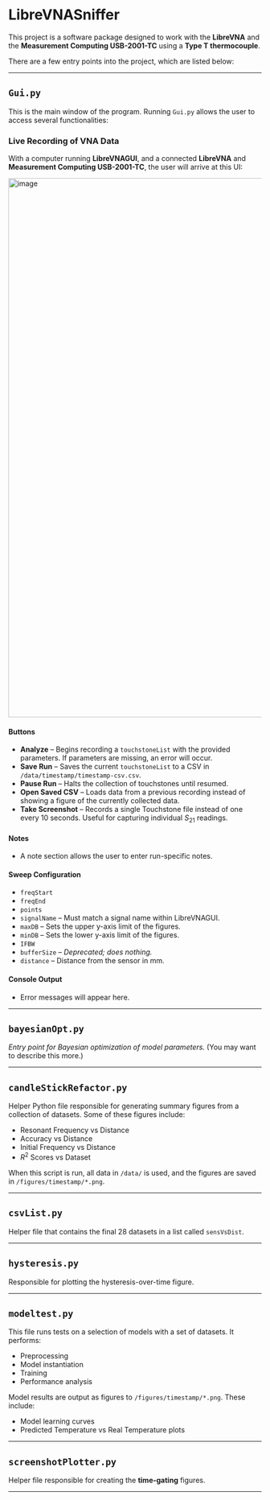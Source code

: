 

# LibreVNASniffer

This project is a software package designed to work with the **LibreVNA** and the **Measurement Computing USB-2001-TC** using a **Type T thermocouple**.

There are a few entry points into the project, which are listed below:

---

## `Gui.py`

This is the main window of the program. Running `Gui.py` allows the user to access several functionalities:

### Live Recording of VNA Data

With a computer running **LibreVNAGUI**, and a connected **LibreVNA** and **Measurement Computing USB-2001-TC**, the user will arrive at this UI:

<img width="552" height="1072" alt="image" src="https://github.com/user-attachments/assets/b6281525-5e6b-4d00-b517-c617725ca294" />

#### Buttons

* **Analyze** – Begins recording a `touchstoneList` with the provided parameters. If parameters are missing, an error will occur.
* **Save Run** – Saves the current `touchstoneList` to a CSV in `/data/timestamp/timestamp-csv.csv`.
* **Pause Run** – Halts the collection of touchstones until resumed.
* **Open Saved CSV** – Loads data from a previous recording instead of showing a figure of the currently collected data.
* **Take Screenshot** – Records a single Touchstone file instead of one every 10 seconds. Useful for capturing individual $S_{21}$ readings.

#### Notes

* A note section allows the user to enter run-specific notes.

#### Sweep Configuration

* `freqStart`
* `freqEnd`
* `points`
* `signalName` – Must match a signal name within LibreVNAGUI.
* `maxDB` – Sets the upper y-axis limit of the figures.
* `minDB` – Sets the lower y-axis limit of the figures.
* `IFBW`
* `bufferSize` – *Deprecated; does nothing.*
* `distance` – Distance from the sensor in mm.

#### Console Output

* Error messages will appear here.

---

## `bayesianOpt.py`

*Entry point for Bayesian optimization of model parameters.* (You may want to describe this more.)

---

## `candleStickRefactor.py`

Helper Python file responsible for generating summary figures from a collection of datasets. Some of these figures include:

* Resonant Frequency vs Distance
* Accuracy vs Distance
* Initial Frequency vs Distance
* $R^2$ Scores vs Dataset

When this script is run, all data in `/data/` is used, and the figures are saved in `/figures/timestamp/*.png`.

---

## `csvList.py`

Helper file that contains the final 28 datasets in a list called `sensVsDist`.

---

## `hysteresis.py`

Responsible for plotting the hysteresis-over-time figure.

---

## `modeltest.py`

This file runs tests on a selection of models with a set of datasets. It performs:

* Preprocessing
* Model instantiation
* Training
* Performance analysis

Model results are output as figures to `/figures/timestamp/*.png`. These include:

* Model learning curves
* Predicted Temperature vs Real Temperature plots

---

## `screenshotPlotter.py`

Helper file responsible for creating the **time-gating** figures.

---



